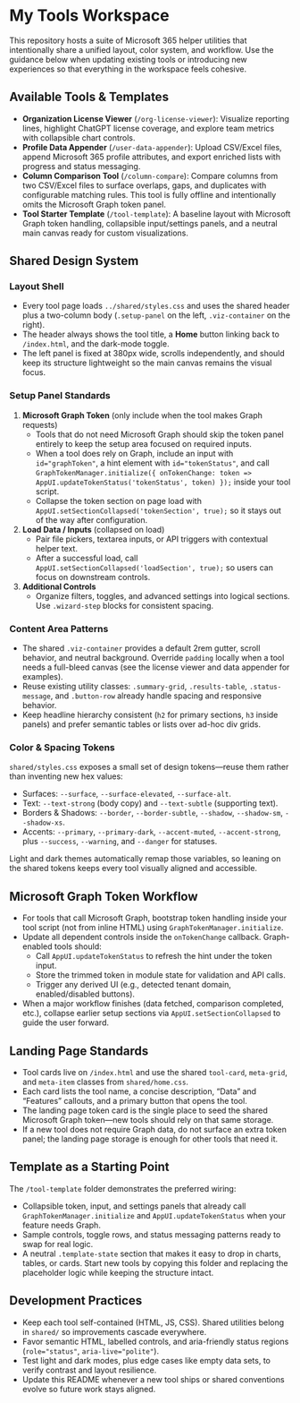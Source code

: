 # My Tools Workspace

This repository hosts a suite of Microsoft 365 helper utilities that intentionally share a unified layout, color system, and workflow. Use the guidance below when updating existing tools or introducing new experiences so that everything in the workspace feels cohesive.

## Available Tools & Templates
- **Organization License Viewer** (`/org-license-viewer`): Visualize reporting lines, highlight ChatGPT license coverage, and explore team metrics with collapsible chart controls.
- **Profile Data Appender** (`/user-data-appender`): Upload CSV/Excel files, append Microsoft 365 profile attributes, and export enriched lists with progress and status messaging.
- **Column Comparison Tool** (`/column-compare`): Compare columns from two CSV/Excel files to surface overlaps, gaps, and duplicates with configurable matching rules. This tool is fully offline and intentionally omits the Microsoft Graph token panel.
- **Tool Starter Template** (`/tool-template`): A baseline layout with Microsoft Graph token handling, collapsible input/settings panels, and a neutral main canvas ready for custom visualizations.

## Shared Design System
### Layout Shell
- Every tool page loads `../shared/styles.css` and uses the shared header plus a two-column body (`.setup-panel` on the left, `.viz-container` on the right).
- The header always shows the tool title, a **Home** button linking back to `/index.html`, and the dark-mode toggle.
- The left panel is fixed at 380px wide, scrolls independently, and should keep its structure lightweight so the main canvas remains the visual focus.

### Setup Panel Standards
1. **Microsoft Graph Token** (only include when the tool makes Graph requests)
   - Tools that do not need Microsoft Graph should skip the token panel entirely to keep the setup area focused on required inputs.
   - When a tool does rely on Graph, include an input with `id="graphToken"`, a hint element with `id="tokenStatus"`, and call `GraphTokenManager.initialize({ onTokenChange: token => AppUI.updateTokenStatus('tokenStatus', token) });` inside your tool script.
   - Collapse the token section on page load with `AppUI.setSectionCollapsed('tokenSection', true);` so it stays out of the way after configuration.
2. **Load Data / Inputs** (collapsed on load)
   - Pair file pickers, textarea inputs, or API triggers with contextual helper text.
   - After a successful load, call `AppUI.setSectionCollapsed('loadSection', true);` so users can focus on downstream controls.
3. **Additional Controls**
   - Organize filters, toggles, and advanced settings into logical sections. Use `.wizard-step` blocks for consistent spacing.

### Content Area Patterns
- The shared `.viz-container` provides a default 2rem gutter, scroll behavior, and neutral background. Override `padding` locally when a tool needs a full-bleed canvas (see the license viewer and data appender for examples).
- Reuse existing utility classes: `.summary-grid`, `.results-table`, `.status-message`, and `.button-row` already handle spacing and responsive behavior.
- Keep headline hierarchy consistent (`h2` for primary sections, `h3` inside panels) and prefer semantic tables or lists over ad-hoc div grids.

### Color & Spacing Tokens
`shared/styles.css` exposes a small set of design tokens—reuse them rather than inventing new hex values:
- Surfaces: `--surface`, `--surface-elevated`, `--surface-alt`.
- Text: `--text-strong` (body copy) and `--text-subtle` (supporting text).
- Borders & Shadows: `--border`, `--border-subtle`, `--shadow`, `--shadow-sm`, `--shadow-xs`.
- Accents: `--primary`, `--primary-dark`, `--accent-muted`, `--accent-strong`, plus `--success`, `--warning`, and `--danger` for statuses.

Light and dark themes automatically remap those variables, so leaning on the shared tokens keeps every tool visually aligned and accessible.

## Microsoft Graph Token Workflow
- For tools that call Microsoft Graph, bootstrap token handling inside your tool script (not from inline HTML) using `GraphTokenManager.initialize`.
- Update all dependent controls inside the `onTokenChange` callback. Graph-enabled tools should:
  - Call `AppUI.updateTokenStatus` to refresh the hint under the token input.
  - Store the trimmed token in module state for validation and API calls.
  - Trigger any derived UI (e.g., detected tenant domain, enabled/disabled buttons).
- When a major workflow finishes (data fetched, comparison completed, etc.), collapse earlier setup sections via `AppUI.setSectionCollapsed` to guide the user forward.

## Landing Page Standards
- Tool cards live on `/index.html` and use the shared `tool-card`, `meta-grid`, and `meta-item` classes from `shared/home.css`.
- Each card lists the tool name, a concise description, “Data” and “Features” callouts, and a primary button that opens the tool.
- The landing page token card is the single place to seed the shared Microsoft Graph token—new tools should rely on that same storage.
- If a new tool does not require Graph data, do not surface an extra token panel; the landing page storage is enough for other tools that need it.

## Template as a Starting Point
The `/tool-template` folder demonstrates the preferred wiring:
- Collapsible token, input, and settings panels that already call `GraphTokenManager.initialize` and `AppUI.updateTokenStatus` when your feature needs Graph.
- Sample controls, toggle rows, and status messaging patterns ready to swap for real logic.
- A neutral `.template-state` section that makes it easy to drop in charts, tables, or cards.
Start new tools by copying this folder and replacing the placeholder logic while keeping the structure intact.

## Development Practices
- Keep each tool self-contained (HTML, JS, CSS). Shared utilities belong in `shared/` so improvements cascade everywhere.
- Favor semantic HTML, labelled controls, and aria-friendly status regions (`role="status"`, `aria-live="polite"`).
- Test light and dark modes, plus edge cases like empty data sets, to verify contrast and layout resilience.
- Update this README whenever a new tool ships or shared conventions evolve so future work stays aligned.
